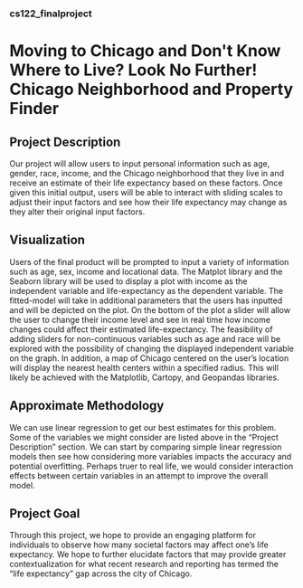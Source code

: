 ### cs122_finalproject

# **Moving to Chicago and Don't Know Where to Live? Look No Further! Chicago Neighborhood and Property Finder**

## **Project Description**
Our project will allow users to input personal information such as age, gender, race, income, and the Chicago neighborhood that they live in and receive an estimate of their life expectancy based on these factors. Once given this initial output, users will be able to interact with sliding scales to adjust their input factors and see how their life expectancy may change as they alter their original input factors. 

## **Visualization** 
Users of the final product will be prompted to input a variety of information such as age, sex, income and locational data. The Matplot library and the Seaborn library will be used to display a plot with income as the independent variable and life-expectancy as the dependent variable. The fitted-model will take in additional parameters that the users has inputted and will be depicted on the plot. On the bottom of the plot a slider will allow the user to change their income level and see in real time how income changes could affect their estimated life-expectancy. The feasibility of adding sliders for non-continuous variables such as age and race will be explored with the possibility of changing the displayed independent variable on the graph. In addition, a map of Chicago centered on the user’s location will display the nearest health centers within a specified radius. This will likely be achieved with the Matplotlib, Cartopy, and Geopandas libraries.   

## **Approximate Methodology**
We can use linear regression to get our best estimates for this problem. Some of the variables we might consider are listed above in the “Project Description” section. We can start by comparing simple linear regression models then see how considering more variables impacts the accuracy and potential overfitting. Perhaps truer to real life, we would consider interaction effects between certain variables in an attempt to improve the overall model. 

## **Project Goal**
Through this project, we hope to provide an engaging platform for individuals to observe how many societal factors may affect one’s life expectancy. We hope to further elucidate factors that may provide greater contextualization for what recent research and reporting has termed the “life expectancy” gap across the city of Chicago.
